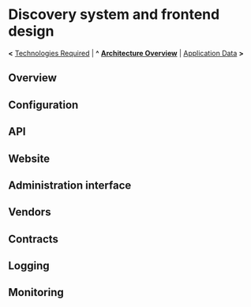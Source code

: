 
# Discovery system and frontend design

**<** [Technologies Required](technologies.md) | **^** **[Architecture Overview](overview.md)** | [Application Data](data.md) **>**

## Overview


## Configuration


## API


## Website


## Administration interface


## Vendors


## Contracts


## Logging


## Monitoring
